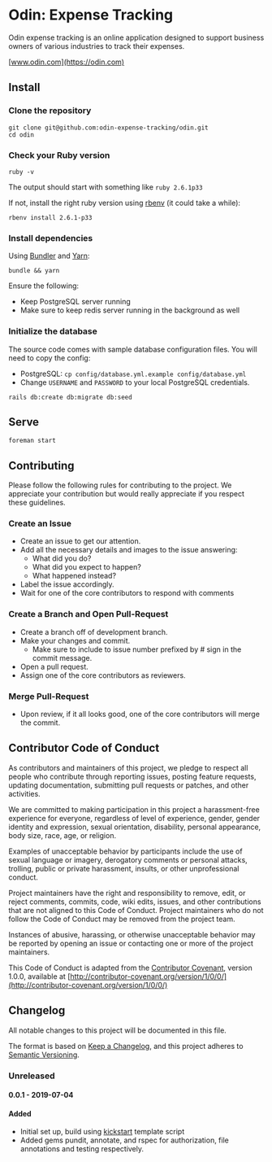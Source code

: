 # Odin: Expense Tracking
Odin expense tracking is an online application designed to support business owners of various industries to track their expenses.

[www.odin.com](https://odin.com)

## Install

### Clone the repository

```shell
git clone git@github.com:odin-expense-tracking/odin.git
cd odin
```

### Check your Ruby version

```shell
ruby -v
```

The output should start with something like `ruby 2.6.1p33`

If not, install the right ruby version using [rbenv](https://github.com/rbenv/rbenv) (it could take a while):

```shell
rbenv install 2.6.1-p33
```

### Install dependencies

Using [Bundler](https://github.com/bundler/bundler) and [Yarn](https://github.com/yarnpkg/yarn):

```shell
bundle && yarn
```

Ensure the following:
- Keep PostgreSQL server running
- Make sure to keep redis server running in the background as well

### Initialize the database
The source code comes with sample database configuration files. 
You will need to copy the config:
- PostgreSQL: `cp config/database.yml.example config/database.yml`
- Change `USERNAME` and `PASSWORD` to your local PostgreSQL credentials.

```shell
rails db:create db:migrate db:seed
```

## Serve

```shell
foreman start
```

## Contributing
Please follow the following rules for contributing to the project. 
We appreciate your contribution but would really appreciate if you respect these guidelines.

### Create an Issue

- Create an issue to get our attention.
- Add all the necessary details and images to the issue answering:
  - What did you do?
  - What did you expect to happen?
  - What happened instead?
- Label the issue accordingly.
- Wait for one of the core contributors to respond with comments

### Create a Branch and Open Pull-Request

- Create a branch off of development branch.
- Make your changes and commit.
  - Make sure to include to issue number prefixed by # sign in the commit message.
- Open a pull request.
- Assign one of the core contributors as reviewers.

### Merge Pull-Request

- Upon review, if it all looks good, one of the core contributors will merge the commit.

## Contributor Code of Conduct

As contributors and maintainers of this project, we pledge to respect all
people who contribute through reporting issues, posting feature requests,
updating documentation, submitting pull requests or patches, and other
activities.

We are committed to making participation in this project a harassment-free
experience for everyone, regardless of level of experience, gender, gender
identity and expression, sexual orientation, disability, personal appearance,
body size, race, age, or religion.

Examples of unacceptable behavior by participants include the use of sexual
language or imagery, derogatory comments or personal attacks, trolling, public
or private harassment, insults, or other unprofessional conduct.

Project maintainers have the right and responsibility to remove, edit, or
reject comments, commits, code, wiki edits, issues, and other contributions
that are not aligned to this Code of Conduct. Project maintainers who do not
follow the Code of Conduct may be removed from the project team.

Instances of abusive, harassing, or otherwise unacceptable behavior may be
reported by opening an issue or contacting one or more of the project
maintainers.

This Code of Conduct is adapted from the [Contributor
Covenant](http:contributor-covenant.org), version 1.0.0, available at
[http://contributor-covenant.org/version/1/0/0/](http://contributor-covenant.org/version/1/0/0/)

## Changelog

All notable changes to this project will be documented in this file.

The format is based on [Keep a Changelog](https://keepachangelog.com/en/1.0.0/),
and this project adheres to [Semantic Versioning](https://semver.org/spec/v2.0.0.html).

### Unreleased

#### 0.0.1 - 2019-07-04

#### Added

- Initial set up, build using [kickstart](https://github.com/dhairyagabha/Kickstart) template script
- Added gems pundit, annotate, and rspec for authorization, file annotations and testing respectively.